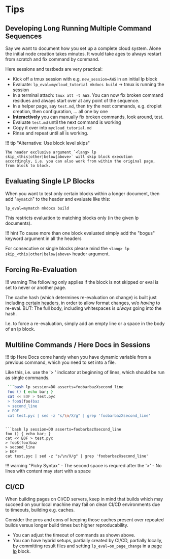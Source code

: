 # Tips

## Developing Long Running Multiple Command Sequences

Say we want to document how you set up a complete cloud system. Alone the
initial node creation takes minutes. It would take ages to always restart from scratch and fix
command by command.

Here sessions and testbeds are very practical:

- Kick off a tmux session with e.g. `new_session=AWS` in an initial lp block
- Evaluate: `lp_eval=mycloud_tutorial mkdocs build` -> tmux is running the session
- In a terminal attach: `tmux att -t AWS`. You can now fix broken command residues and always start
  over at any point of the sequence.
- In a helper page, say `test.md`, then try the next commands, e.g. droplet creation, then
  configuration, ... all one by one
- **Interactively** you can manually fix broken commands, look around, test. 
- Evaluate `test.md` until the next command is working
- Copy it over into `mycloud_tutorial.md`
- Rinse and repeat until all is working.

!!! tip "Alternative: Use block level skips"

    The header exclusive argument `<lang> lp skip_<this|other|below|above>` will skip block execution
    accordingly, i.e. you can also work from within the original page, from block to block. 




## Evaluating Single LP Blocks

When you want to test only certain blocks within a longer document, then add "`mymatch`" to the
header and evaluate like this:

```
lp_eval=mymatch mkdocs build
```


This restricts evaluation to matching blocks only (in the given lp documents).


!!! hint
    To cause more than one block evaluated simply add the "bogus" keyword argument in all the
    headers

For consecutive or single blocks please mind the `<lang> lp skip_<this|other|below|above>` header
argument.


## Forcing Re-Evaluation

!!! warning
    The following only applies if the block is not skipped or eval is set to never or another page.

The cache hash (which determines re-evaluation on change) is built just including [certain headers](./eval.md), in order to allow format changes, w/o *having* to
re-eval.
BUT: The full body, including whitespaces is *always* going into the hash.

I.e. to force a re-evaluation, simply add an empty line or a space in the body of an lp block.


## Multiline Commands / Here Docs in Sessions

!!! tip 
    Here Docs come handy when you have dynamic variable from a previous command, which you need to set into a file.

Like this, i.e. use the '> ' indicator at beginning of lines, which should be run as single
commands.


```bash
 ```bash lp session=DO asserts=foobarbazXsecond_line
 foo () { echo bar; }
 cat << EOF > test.pyc
 > foo$(foo)baz
 > second_line
 > EOF
 cat test.pyc | sed -z "s/\n/X/g" | grep 'foobarbazXsecond_line'
 ```
```

```bash lp session=DO asserts=foobarbazXsecond_line
foo () { echo bar; }
cat << EOF > test.pyc
> foo$(foo)baz
> second_line
> EOF
cat test.pyc | sed -z "s/\n/X/g" | grep 'foobarbazXsecond_line'
```

!!! warning "Picky Syntax"
    - The second space is requred after the '>'
    - No lines with content may start with a space


## CI/CD

When building pages on CI/CD servers, keep in mind that builds which may succeed on your local machine may fail on clean
CI/CD environments due to timeouts, building e.g. caches. 

Consider the pros and cons of keeping those caches present
over repeated builds versus longer build times but higher reproducability.
- You can adjust the timeout of commands as shown above.
- You can have hybrid setups, partially created by CI/CD, partially locally, by committing result
  files and setting `lp_eval=on_page_change` in a [page lp](./syntax.md) block.



